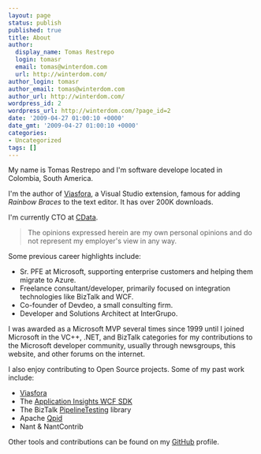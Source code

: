 ```yaml
---
layout: page
status: publish
published: true
title: About
author:
  display_name: Tomas Restrepo
  login: tomasr
  email: tomas@winterdom.com
  url: http://winterdom.com/
author_login: tomasr
author_email: tomas@winterdom.com
author_url: http://winterdom.com/
wordpress_id: 2
wordpress_url: http://winterdom.com/?page_id=2
date: '2009-04-27 01:00:10 +0000'
date_gmt: '2009-04-27 01:00:10 +0000'
categories:
- Uncategorized
tags: []
---
```

My name is Tomas Restrepo and I'm software develope located in Colombia, South America.

I'm the author of [Viasfora](https://viasfora/), a Visual Studio extension, famous
for adding _Rainbow Braces_ to the text editor. It has over 200K downloads.

I'm currently CTO at [CData](https://www.cdata.com/).

> The opinions expressed herein are my own personal opinions and do not represent my employer's view in any way.

Some previous career highlights include:

* Sr. PFE at Microsoft, supporting enterprise customers and helping them migrate to Azure.
* Freelance consultant/developer, primarily focused on integration technologies like BizTalk and WCF.
* Co-founder of Devdeo, a small consulting firm.
* Developer and Solutions Architect at InterGrupo.

I was awarded as a Microsoft MVP several times since 1999 until I joined Microsoft
in the VC++, .NET, and BizTalk categories for
my contributions to the Microsoft developer community, usually through newsgroups, this website,
and other forums on the internet.

I also enjoy contributing to Open Source projects. Some of my past work include:

* [Viasfora](https://github.com/tomasr/viasfora)
* The [Application Insights WCF SDK](https://github.com/Microsoft/ApplicationInsights-SDK-Labs/tree/master/WCF)
* The BizTalk [PipelineTesting](https://wiki.github.com/tomasr/pipelinetesting) library
* Apache [Qpid](https://qpid.apache.org/)
* Nant & NantContrib

Other tools and contributions can be found on my [GitHub](https://github.com/tomasr) profile.